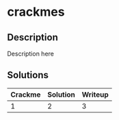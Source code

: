 # crackmes

## Description
Description here

## Solutions
| Crackme | Solution | Writeup |
| ------- | -------- | ------- |
| 1       | 2        | 3       |
